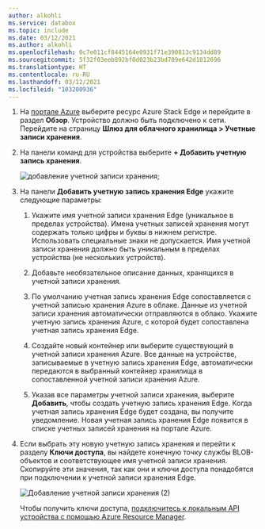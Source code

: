 ```yaml
---
author: alkohli
ms.service: databox
ms.topic: include
ms.date: 03/12/2021
ms.author: alkohli
ms.openlocfilehash: 0c7e011cf8445164e0931f71e390813c9134dd89
ms.sourcegitcommit: 5f32f03eeb892bf0d023b23bd709e642d1812696
ms.translationtype: HT
ms.contentlocale: ru-RU
ms.lasthandoff: 03/12/2021
ms.locfileid: "103200936"
---
```

1. На [портале Azure](https://portal.azure.com/) выберите ресурс Azure Stack Edge и перейдите в раздел **Обзор**. Устройство должно быть подключено к сети. Перейдите на страницу **Шлюз для облачного хранилища > Учетные записи хранения**.

2. На панели команд для устройства выберите **+ Добавить учетную запись хранения**. 

   ![добавление учетной записи хранения;](media/azure-stack-edge-gateway-add-storage-account/add-storage-account-1.png)

3. На панели **Добавить учетную запись хранения Edge** укажите следующие параметры:

    1. Укажите имя учетной записи хранения Edge (уникальное в пределах устройства). Имена учетных записей хранения могут содержать только цифры и буквы в нижнем регистре. Использовать специальные знаки не допускается. Имя учетной записи хранения должно быть уникальным в пределах устройства (не нескольких устройств).

    2. Добавьте необязательное описание данных, хранящихся в учетной записи хранения.  
    
    3. По умолчанию учетная запись хранения Edge сопоставляется с учетной записью хранения Azure в облаке. Данные из учетной записи хранения автоматически отправляются в облако. Укажите учетную запись хранения Azure, с которой будет сопоставлена учетная запись хранения Edge.

    4. Создайте новый контейнер или выберите существующий в учетной записи хранения Azure. Все данные на устройстве, записываемые в учетную запись хранения Edge, автоматически передаются в выбранный контейнер хранилища в сопоставленной учетной записи хранения Azure.

    5. Указав все параметры учетной записи хранения, выберите **Добавить**, чтобы создать учетную запись хранения Edge. Когда учетная запись хранения Edge будет создана, вы получите уведомление. Новая учетная запись хранения Edge появится в списке учетных записей хранения на портале Azure.

    <!--[Add a storage account](media/azure-stack-edge-gateway-add-storage-account/add-storage-account-2.png)-->
    
4. Если выбрать эту новую учетную запись хранения и перейти к разделу **Ключи доступа**, вы найдете конечную точку службы BLOB-объектов и соответствующее имя учетной записи хранения. Скопируйте эти значения, так как они и ключи доступа понадобятся при подключении к учетной записи хранения Edge.

    ![Добавление учетной записи хранения (2)](media/azure-stack-edge-gateway-add-storage-account/add-storage-account-4.png)

    Чтобы получить ключи доступа, [подключитесь к локальным API устройства с помощью Azure Resource Manager](../articles/databox-online/azure-stack-edge-j-series-connect-resource-manager.md). 
